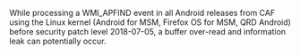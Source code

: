 While processing a WMI_APFIND event in all Android releases from CAF using the Linux kernel (Android for MSM, Firefox OS for MSM, QRD Android) before security patch level 2018-07-05, a buffer over-read and information leak can potentially occur.